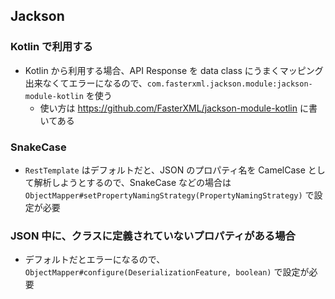 ## Jackson
### Kotlin で利用する
- Kotlin から利用する場合、API Response を data class にうまくマッピング出来なくてエラーになるので、`com.fasterxml.jackson.module:jackson-module-kotlin` を使う
  - 使い方は https://github.com/FasterXML/jackson-module-kotlin に書いてある

### SnakeCase  
- `RestTemplate` はデフォルトだと、JSON のプロパティ名を CamelCase として解析しようとするので、SnakeCase などの場合は `ObjectMapper#setPropertyNamingStrategy(PropertyNamingStrategy)` で設定が必要

### JSON 中に、クラスに定義されていないプロパティがある場合
- デフォルトだとエラーになるので、`ObjectMapper#configure(DeserializationFeature, boolean)` で設定が必要